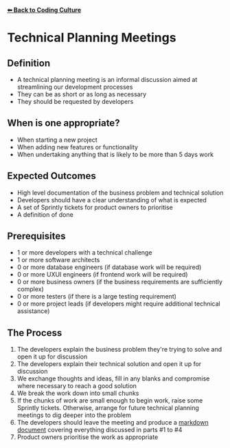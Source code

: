 **[⬅ Back to Coding Culture](README.md)**

# Technical Planning Meetings

## Definition

* A technical planning meeting is an informal discussion aimed at streamlining our development processes
* They can be as short or as long as necessary
* They should be requested by developers

## When is one appropriate?

* When starting a new project
* When adding new features or functionality
* When undertaking anything that is likely to be more than 5 days work

## Expected Outcomes

* High level documentation of the business problem and technical solution
* Developers should have a clear understanding of what is expected
* A set of Sprintly tickets for product owners to prioritise
* A definition of done

## Prerequisites

* 1 or more developers with a technical challenge
* 1 or more software architects
* 0 or more database engineers (if database work will be required)
* 0 or more UXUI engineers (if frontend work will be required)
* 0 or more business owners (if the business requirements are sufficiently complex)
* 0 or more testers (if there is a large testing requirement)
* 0 or more project leads (if developers might require additional technical assistance)

## The Process

1. The developers explain the business problem they're trying to solve and open it up for discussion
2. The developers explain their technical solution and open it up for discussion
3. We exchange thoughts and ideas, fill in any blanks and compromise where necessary to reach a good solution
4. We break the work down into small chunks
5. If the chunks of work are small enough to begin work, raise some Sprintly tickets. Otherwise, arrange for future technical planning meetings to dig deeper into the problem
6. The developers should leave the meeting and produce a [markdown document](technical-planning-meeting-template.md) covering everything discussed in parts #1 to #4
7. Product owners prioritise the work as appropriate

